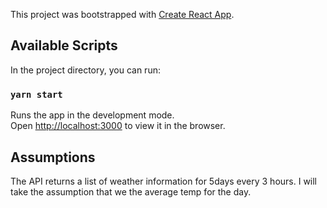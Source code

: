 This project was bootstrapped with [Create React App](https://github.com/facebook/create-react-app).

## Available Scripts

In the project directory, you can run:

### `yarn start`

Runs the app in the development mode.<br />
Open [http://localhost:3000](http://localhost:3000) to view it in the browser.

## Assumptions

The API returns a list of weather information for 5days every 3 hours.
I will take the assumption that we the average temp for the day.
